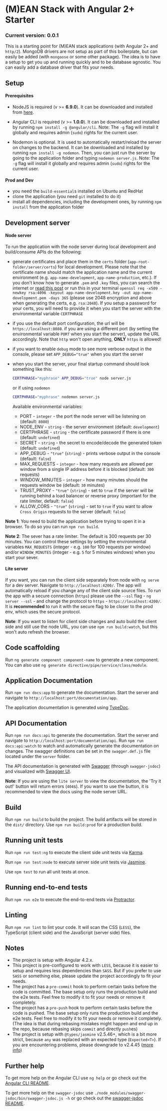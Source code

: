 # (M)EAN Stack with Angular 2+ Starter

### Current version: 0.0.1

This is a starting point for (M)EAN stack applications (with Angular 2+ and `http/2`). MongoDB drivers are not setup as part of this boilerplate, but can easily be added (with `mongoose` or some other package). The idea is to have a setup to get you up and running quickly and to be database agnostic. You can easily add a database driver that fits your needs.

## Setup

#### Prerequisites

- NodeJS is required (v >= **6.9.0**). It can be downloaded and installed from [here](https://nodejs.org/).

- Angular CLI is required (v >= **1.0.0**). It can be downloaded and installed by running `npm install -g @angular/cli`.
Note: The `-g` flag will install it globally and requires admin (`sudo`) rights for the current user.

- Nodemon is optional. It is used to automatically restart/reload the server on changes to the backend. It can be downloaded and installed by running `npm install -g nodemon`. Then, you can just run the server by going to the application folder and typing `nodemon server.js`.
Note: The `-g` flag will install it globally and requires admin (`sudo`) rights for the current user.

#### Prod and Dev

- you need the `build-essential`s installed on Ubuntu and RedHat
- clone the application (you need `git` installed to do it)
- install all dependencies, including the development ones, by running `npm install` from the application folder

## Development server

#### Node server

To run the application with the node server during local development and build/consume APIs do the following:

- generate certificates and place them in the `certs` folder (`app-root-folder/server/certs`) for local development. Please note that the certificate name should match the application name and the current environment (e.g. `app-name-development`, `app-name-production`, etc.). If you don't know how to generate `.pem` and `.key` files, you can search the internet or [read this post](http://blog.mgechev.com/2014/02/19/create-https-tls-ssl-application-with-express-nodejs/) or run this in your terminal `openssl req -x509 -newkey rsa:4096 -keyout app-name-development.key -out app-name-development.pem -days 365` (please use 2048 encryption and above when generating the certs, e.g. `rsa:2048`). If you setup a password for your certs, you will need to provide it when you start the server with the environmental variable `CERTPHRASE`
- if you use the default port configuration, the url will be `https://localhost:8080`. if you are using a different port (by setting the environmental variable `PORT` when you start the server), update the URL accordingly. Note that `http` won't open anything, **ONLY** `https` is allowed!
- if you want to enable `debug` mode to see more verbose output in the console, please set `APP_DEBUG="true"` when you start the server
- when you start the server, your final startup command should look something like this:

    ```bash
    CERTPHRASE="myphrase" APP_DEBUG="true" node server.js
    ```
    
    or if using `nodemon`
    
    ```bash
    CERTPHRASE="myphrase" nodemon server.js
    ```
    
    Available environmental variables:
    - PORT - `integer` - the port the node server will be listening on (default: `8080`)
    - NODE_ENV - `string` - the server environment (default: `development`)
    - CERTPHRASE - `string` - the certificate password if there is one (default: `undefined`)
    - SECRET - `string` - the secret to encode/decode the generated token (default: `undefined`)
    - APP_DEBUG - `"true"` (`string`) - prints verbose output in the console (default: `false`)
    - MAX_REQUESTS - `integer` - how many requests are allowed per window from a single IP address before it is blocked (default: `300` requests)
    - WINDOW_MINUTES - `integer` - how many minutes should the requests window be (default: `30` minutes)
    - TRUST_PROXY - `"true"` (`string`) - set to `true` if the server will be running behind a load balancer or reverse proxy (important for the rate limiter, default: `false`)
    - ALLOW_CORS - `"true"` (`string`) - set to `true` if you want to allow `Cross Origin` requests to the server (default: `false`)

**Note 1**: You need to build the application before trying to open it in a browser. To do so you can run `npm run build`. 

**Note 2**: The sever has a rate limiter. The default is 300 requests per 30 minutes. You can control these settings by setting the environmental variables `MAX_REQUESTS` (integer - e.g. `100` for 100 requests per window) and/or `WINDOW_MINUTES` (integer - e.g. `5` for 5 minutes windows) when you start your sever.

#### Lite server

If you want, you can run the client side separately from node with `ng serve` for a dev server. Navigate to `http://localhost:4200/`. The app will automatically reload if you change any of the client side source files. To run the app with a secure connection (`https`) please use the `--ssl` flag - `ng server --ssl` - and change the protocol to `https` - `https://localhost:4200/`. It is **recommended** to run it with the secure flag to be closer to the prod env, which uses the secure protocol.

**Note**: If you want to listen for client side changes and auto build the client side and still use the node URL, you can use `npm run build:watch`, but this won't auto refresh the browser.

## Code scaffolding

Run `ng generate component component-name` to generate a new component. You can also use `ng generate directive/pipe/service/class/module`.

## Application Documentation

Run `npm run docs:app` to generate the documentation. Start the server and navigate to `http://localhost:port/documentation/app`.

The application documentation is generated using [TypeDoc](http://typedoc.org).

## API Documentation

Run `npm run docs:api` to generate the documentation. Start the server and navigate to `http://localhost:port/documentation/api`. Run `npm run docs:api:watch` to watch and automatically generate the documentation on changes. The swagger definitions can be set in the `swagger.def.js` file located under the `server` folder.

The API documentation is generated with [Swagger](http://swagger.io) (through `swagger-jsdoc`) and visualized with [Swagger UI](http://swagger.io/swagger-ui/).

**Note**: If you are using the `lite server` to view the documentation, the 'Try it out!' button will return errors (`404`s). If you want to use the button, it is recommended to view the docs using the node server URL.

## Build

Run `npm run build` to build the project. The build artifacts will be stored in the `dist/` directory. Use `npm run build:prod` for a production build.

## Running unit tests

Run `npm run test:ng` to execute the client side unit tests via [Karma](https://karma-runner.github.io).

Run `npm run test:node` to execute server side unit tests via [Jasmine](https://jasmine.github.io).

Use `npm test` to run all unit tests at once.

## Running end-to-end tests

Run `npm run e2e` to execute the end-to-end tests via [Protractor](http://www.protractortest.org/).

## Linting

Run `npm run lint` to lint your code. It will scan the CSS (`LESS`), the TypeScript (client side) and the JavaScript (server side) files.

## Notes

 - The project is setup with Angular 4.2.x.
 - This project is pre-configured to work with `LESS`, because it is easier to setup and requires less dependencies than `SASS`. But if you prefer to use `SASS` or something else, please update the project accordingly to fit your needs.
 - The project has a `pre-commit` hook to perform certain tasks before the code is committed. The base setup only runs the production build and the e2e tests. Feel free to modify it to fit your needs or remove it completely.
 - The project has a `pre-push` hook to perform certain tasks before the code is pushed. The base setup only runs the production build and the e2e tests. Feel free to modify it to fit your needs or remove it completely. (The idea is that during rebasing mistakes might happen and end up in the repo, because rebasing skips `commit` and directly `push`es)
 - The project is setup with `@types/jasmine` v2.5.46+, which is a bit more strict, because `any` was replaced with an expected type (`Expected<T>`). If you are encountering problems, please downgrade to v2.4.45 ([more info](https://github.com/angular/angularfire2/issues/875))

## Further help

To get more help on the Angular CLI use `ng help` or go check out the [Angular CLI README](https://github.com/angular/angular-cli/blob/master/README.md).

To get more help on the `swagger-jsdoc` use `./node_modules/swagger-jsdoc/bin/swagger-jsdoc.js -h` or go check out the [swagger-jsdoc README](https://github.com/Surnet/swagger-jsdoc/blob/master/README.md).
